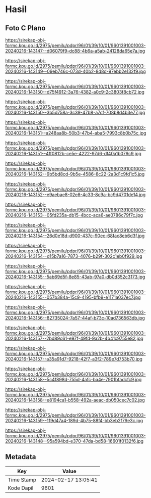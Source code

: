 # Hasil

## Foto C Plano

https://sirekap-obj-formc.kpu.go.id/2975/pemilu/pdpr/96/01/39/10/01/9601391001003-20240216-143147--d06079f9-dc88-4b6a-a5ab-24128da65e7a.jpg

https://sirekap-obj-formc.kpu.go.id/2975/pemilu/pdpr/96/01/39/10/01/9601391001003-20240216-143149--09eb746c-073d-40b2-8d8d-97ebb2e132f9.jpg

https://sirekap-obj-formc.kpu.go.id/2975/pemilu/pdpr/96/01/39/10/01/9601391001003-20240216-143150--d75f4912-3a76-4382-a0c9-2c3803f8cb72.jpg

https://sirekap-obj-formc.kpu.go.id/2975/pemilu/pdpr/96/01/39/10/01/9601391001003-20240216-143150--3b5d758a-3c39-47b8-a7cf-708b8d4b3e77.jpg

https://sirekap-obj-formc.kpu.go.id/2975/pemilu/pdpr/96/01/39/10/01/9601391001003-20240216-143151--a248aa8b-50b3-47b4-aba5-7993c8b0b75c.jpg

https://sirekap-obj-formc.kpu.go.id/2975/pemilu/pdpr/96/01/39/10/01/9601391001003-20240216-143151--4ff0812b-ce5e-4222-97d6-df40a1b079c9.jpg

https://sirekap-obj-formc.kpu.go.id/2975/pemilu/pdpr/96/01/39/10/01/9601391001003-20240216-143152--9b5bd8cd-9b5e-4586-8c22-2a3d1c9fd1c5.jpg

https://sirekap-obj-formc.kpu.go.id/2975/pemilu/pdpr/96/01/39/10/01/9601391001003-20240216-143152--e9aebae8-02e8-4c33-8c9a-bc9d4701de14.jpg

https://sirekap-obj-formc.kpu.go.id/2975/pemilu/pdpr/96/01/39/10/01/9601391001003-20240216-143153--05fd235a-db15-4bcc-aca6-ae0786c79f7c.jpg

https://sirekap-obj-formc.kpu.go.id/2975/pemilu/pdpr/96/01/39/10/01/9601391001003-20240216-143154--26d0e18d-d900-437c-90ec-68fac8eb6d3f.jpg

https://sirekap-obj-formc.kpu.go.id/2975/pemilu/pdpr/96/01/39/10/01/9601391001003-20240216-143154--d15b7a16-7873-4076-b29f-302c1eb0f929.jpg

https://sirekap-obj-formc.kpu.go.id/2975/pemilu/pdpr/96/01/39/10/01/9601391001003-20240216-143155--5ab69d5f-8e85-43ab-97a0-db0d352c3173.jpg

https://sirekap-obj-formc.kpu.go.id/2975/pemilu/pdpr/96/01/39/10/01/9601391001003-20240216-143155--057b384a-15c9-4195-bfb9-e1171a037ec7.jpg

https://sirekap-obj-formc.kpu.go.id/2975/pemilu/pdpr/96/01/39/10/01/9601391001003-20240216-143156--82735024-7a57-44af-b73c-10ad736563db.jpg

https://sirekap-obj-formc.kpu.go.id/2975/pemilu/pdpr/96/01/39/10/01/9601391001003-20240216-143157--2bd89c61-e97f-49fd-9a2b-4b41c9755e82.jpg

https://sirekap-obj-formc.kpu.go.id/2975/pemilu/pdpr/96/01/39/10/01/9601391001003-20240216-143157--a35a91d7-9218-42f7-a3f2-789e7d753b70.jpg

https://sirekap-obj-formc.kpu.go.id/2975/pemilu/pdpr/96/01/39/10/01/9601391001003-20240216-143158--5c4f898d-755d-4afc-ba4e-7901bfadcfc9.jpg

https://sirekap-obj-formc.kpu.go.id/2975/pemilu/pdpr/96/01/39/10/01/9601391001003-20240216-143158--e8194ca1-b558-492a-aeac-db050cec7c02.jpg

https://sirekap-obj-formc.kpu.go.id/2975/pemilu/pdpr/96/01/39/10/01/9601391001003-20240216-143159--119d47a4-189d-4b75-88f4-bb3eb2f79e3c.jpg

https://sirekap-obj-formc.kpu.go.id/2975/pemilu/pdpr/96/01/39/10/01/9601391001003-20240216-143148--95a594bd-e370-47da-bd58-16601f0132f6.jpg


## Metadata

| Key        | Value               |
| ---------- | ------------------- |
| Time Stamp | 2024-02-17 13:05:41 |
| Kode Dapil | 9601                |



